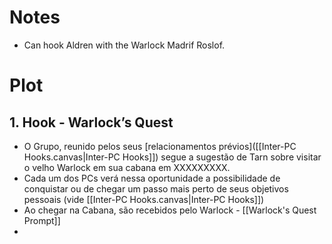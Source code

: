 # Notes

- Can hook Aldren with the Warlock Madrif Roslof.
# Plot

## 1. Hook - Warlock’s Quest

- O Grupo, reunido pelos seus [relacionamentos prévios]([[Inter-PC Hooks.canvas|Inter-PC Hooks]]) segue a sugestão de Tarn sobre visitar o velho Warlock em sua cabana em XXXXXXXXX.
- Cada um dos PCs verá nessa oportunidade a possibilidade de conquistar ou de chegar um passo mais perto de seus objetivos pessoais (vide [[Inter-PC Hooks.canvas|Inter-PC Hooks]])
- Ao chegar na Cabana, são recebidos pelo Warlock - [[Warlock's Quest Prompt]]
- 